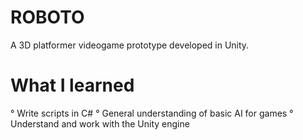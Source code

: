 # ROBOTO

A 3D platformer videogame prototype developed in Unity.

# What I learned

° Write scripts in C#
° General understanding of basic AI for games
° Understand and work with the Unity engine
